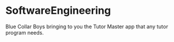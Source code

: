 # SoftwareEngineering
Blue Collar Boys bringing to you the Tutor Master app that any tutor program needs.
